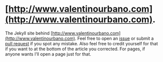 # [http://www.valentinourbano.com](http://www.valentinourbano.com).

The Jekyll site behind [http://www.valentinourbano.com](http://www.valentinourbano.com). Feel free to open an [issue](https://github.com/valeIT/valeIT.github.io/issues) or submit a [pull request](https://github.com/valeIT/valeIT.github.io/pulls) if you spot any mistake. Also feel free to credit yourself for that if you want to at the bottom of the article you corrected. For pages, if anyone wants I'll open a page just for that. 
